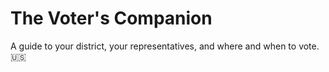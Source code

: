 # The Voter's Companion

 A guide to your district, your representatives, and where and when to vote. 🇺🇸
